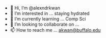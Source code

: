 - 👋 Hi, I’m @alexndrkwan
- 👀 I’m interested in ... staying hydrated
- 🌱 I’m currently learning ... Comp Sci
- 💞️ I’m looking to collaborate on ...
- 📫 How to reach me ... akwan@buffalo.edu

<!---
alexndrkwan/alexndrkwan is a ✨ special ✨ repository because its `README.md` (this file) appears on your GitHub profile.
You can click the Preview link to take a look at your changes.
--->

